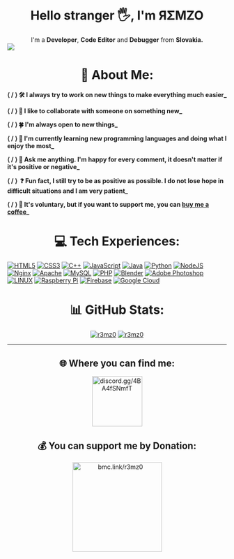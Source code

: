 <!-- Start of the code:
       Author: ЯΣMZO
       DC invite: discord.gg/4BA4fSNmfT
       GitHub: github.com/r3mz0
       Donate: bmc.link/r3mz0
       Discord: @r3mz0  -->

# <div align="center">Hello stranger 🖐, I'm ЯΣMZO</div>
<div align="center">I'm a <strong>Developer</strong>, <strong>Code Editor</strong> and <strong>Debugger</strong> from <strong>Slovakia.</strong></div>
<a href="https://github.com/r3mz0/" target="_blank"><img src="https://camo.githubusercontent.com/050e526b2fcd40595b3f1731d34b7be390390e62bde45a4bbc26539c8222c98a/68747470733a2f2f692e696d6775722e636f6d2f445031326838662e706e67" /></a>

# <div align="center">🎉 About Me:</div>
<strong>⟨ / ⟩ 🛠️ I always try to work on new things to make everything much easier_

⟨ / ⟩ 🤝 I like to collaborate with someone on something new_

⟨ / ⟩ 🍀 I'm always open to new things_

⟨ / ⟩ 🌱 I'm currently learning new programming languages and doing what I enjoy the most_

⟨ / ⟩ 💬 Ask me anything. I'm happy for every comment, it doesn't matter if it's positive or negative_

⟨ / ⟩ &nbsp;❓ Fun fact, I still try to be as positive as possible. I do not lose hope in difficult situations and I am very patient_

⟨ / ⟩ 💝 It's voluntary, but if you want to support me, you can <a href="https://buymeacoffee.com/r3mz0/">buy me a coffee</a>_</strong>

# <div align="center">💻 Tech Experiences:</div>
[![HTML5](https://img.shields.io/badge/html5-%23E34F26.svg?style=for-the-badge&logo=html5&logoColor=white)](#)  [![CSS3](https://img.shields.io/badge/css3-%231572B6.svg?style=for-the-badge&logo=css3&logoColor=white)](#) [![C++](https://img.shields.io/badge/c++-%2300599C.svg?style=for-the-badge&logo=c%2B%2B&logoColor=white)](#) [![JavaScript](https://img.shields.io/badge/javascript-%23323330.svg?style=for-the-badge&logo=javascript&logoColor=%23F7DF1E)](#) [![Java](https://img.shields.io/badge/java-%23ED8B00.svg?style=for-the-badge&logo=java&logoColor=white)](#) [![Python](https://img.shields.io/badge/python-3670A0?style=for-the-badge&logo=python&logoColor=ffdd54)](#) [![NodeJS](https://img.shields.io/badge/node.js-6DA55F?style=for-the-badge&logo=node.js&logoColor=white)](#) [![Nginx](https://img.shields.io/badge/nginx-%23009639.svg?style=for-the-badge&logo=nginx&logoColor=white)](#) [![Apache](https://img.shields.io/badge/apache-%23D42029.svg?style=for-the-badge&logo=apache&logoColor=white)](#) [![MySQL](https://img.shields.io/badge/mysql-%2300f.svg?style=for-the-badge&logo=mysql&logoColor=white)](#) [![PHP](https://img.shields.io/badge/php-%23777BB4.svg?style=for-the-badge&logo=php&logoColor=white)](#) [![Blender](https://img.shields.io/badge/blender-%23F5792A.svg?style=for-the-badge&logo=blender&logoColor=white)](#) [![Adobe Photoshop](https://img.shields.io/badge/adobephotoshop-%2331A8FF.svg?style=for-the-badge&logo=adobephotoshop&logoColor=white)](#) [![LINUX](https://img.shields.io/badge/Linux-FCC624?style=for-the-badge&logo=linux&logoColor=black)](#) [![Raspberry Pi](https://img.shields.io/badge/-RaspberryPi-C51A4A?style=for-the-badge&logo=Raspberry-Pi)](#) [![Firebase](https://img.shields.io/badge/firebase-%23039BE5.svg?style=for-the-badge&logo=firebase)](#) [![Google Cloud](https://img.shields.io/badge/Google%20Cloud-%234285F4.svg?style=for-the-badge&logo=google-cloud&logoColor=white)](#)

# <div align="center">📊 GitHub Stats:</div>
  <p align="center">
  <a href="#"><img align="center" src="https://github-readme-streak-stats.herokuapp.com/?user=r3mz0&theme=midnight-purple&hide_border=false" alt="r3mz0" /></a>
  <a href="#"><img align="center" src="https://github-readme-stats.vercel.app/api/top-langs?username=r3mz0&show_icons=true&theme=midnight-purple&locale=en&layout=compact&private=true" alt="r3mz0" /></a></p>

---

  ## <div align="center">🌐 Where you can find me:</div>
  <p align="center">
  <a href="https://discord.gg/4BA4fSNmfT" target="_blank"><img src="https://psychboost.com/wp-content/uploads/2020/08/discord2-300x92.jpg" width="115" alt="discord.gg/4BA4fSNmfT" /></a>
  </p>

  ## <div align="center">💰 You can support me by Donation:</div>
  <p align="center">
  <a href="https://buymeacoffee.com/r3mz0/" target="_blank"><img src="https://camo.githubusercontent.com/e9929b7cb591b62c984b72e7ef37c3729f6ec1a9013dd0ee3ab7b8ccfaf65c95/68747470733a2f2f692e696d6775722e636f6d2f387042757271582e706e67" width="205" alt="bmc.link/r3mz0" /></a>
  </p>
  
<!-- End of the code -->
